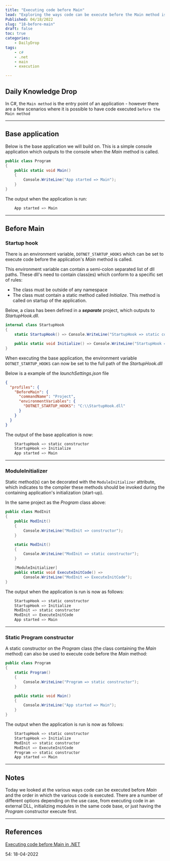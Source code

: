 ```yaml
---
title: "Executing code before Main"
lead: "Exploring the ways code can be execute before the Main method is called"
Published: 04/18/2022
slug: "18-before-main"
draft: false
toc: true
categories:
    - DailyDrop
tags:
    - c#
    - .net
    - main
    - execution

---
```


## Daily Knowledge Drop

In C#, the `Main method` is the entry point of an application - however there are a few scenarios where it is possible to have code executed `before the Main method`

---

## Base application

Below is the base application we will build on. This is a simple console application which outputs to the console when the _Main_ method is called.

``` csharp
public class Program
{
    public static void Main()
    {
        Console.WriteLine("App started => Main");
    }
}
```

The output when the application is run:

``` powershell
    App started => Main
```

---

## Before Main
### Startup hook

There is an environment variable, `DOTNET_STARTUP_HOOKS` which can be set to execute code before the application's _Main_ method is called.

This environment variable can contain a semi-colon separated list of dll paths. These dll's need to contain class(es) which conform to a specific set of rules:
- The class must be outside of any namespace
- The class must contain a static method called _Initialize_. This method is called on startup of the application.

Below, a class has been defined in a **_separate_** project, which outputs to _StartupHook.dll_.

``` csharp
internal class StartupHook
{
    static StartupHook() => Console.WriteLine("StartupHook => static constructor");

    public static void Initialize() => Console.WriteLine("StartupHook => Initialize");
}
```

When executing the base application, the environment variable `DOTNET_STARTUP_HOOKS` can now be set to the full path of the _StartupHook.dll_

Below is a example of the _launchSettings.json_ file

``` json
{
  "profiles": {
    "BeforeMain": {
      "commandName": "Project",
      "environmentVariables": {
        "DOTNET_STARTUP_HOOKS": "C:\\StartupHook.dll"
      }
    }
  }
}
```

The output of the base application is now:

``` powershell
    StartupHook => static constructor
    StartupHook => Initialize
    App started => Main
```

---

### ModuleInitializer

Static method(s) can be decorated with the `ModuleInitializer` attribute, which indicates to the compiler these methods should be invoked during the containing application's initialization (start-up).

In the same project as the _Program_ class above:

``` csharp
public class ModInit
{
    public ModInit()
    {
        Console.WriteLine("ModInit => constructor");
    }

    static ModInit()
    {
        Console.WriteLine("ModInit => static constructor");
    }

    [ModuleInitializer]
    public static void ExecuteInitCode() => 
        Console.WriteLine("ModInit => ExecuteInitCode");
}
```

The output when the application is run is now as follows:

``` powershell
    StartupHook => static constructor
    StartupHook => Initialize
    ModInit => static constructor
    ModInit => ExecuteInitCode
    App started => Main
```

---

### Static Program constructor

A static constructor on the _Program_ class (the class containing the _Main_ method) can also be used to execute code before the _Main_ method: 

``` csharp
public class Program
{
    static Program()
    {
        Console.WriteLine("Program => static constructor");
    }

    public static void Main()
    {
        Console.WriteLine("App started => Main");
    }
}
```

The output when the application is run is now as follows:

``` powershell
    StartupHook => static constructor
    StartupHook => Initialize
    ModInit => static constructor
    ModInit => ExecuteInitCode
    Program => static constructor
    App started => Main
```

---

## Notes

Today we looked at the various ways code can be executed before _Main_ and the order in which the various code is executed. There are a number of different options depending on the use case, from executing code in an external DLL, initializing modules in the same code base, or just having the _Program_ constructor execute first.

---

## References

[Executing code before Main in .NET](https://www.meziantou.net/executing-code-before-main-in-dotnet.htm)  

<?# DailyDrop ?>54: 18-04-2022<?#/ DailyDrop ?>
